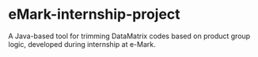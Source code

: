 # eMark-internship-project
A Java-based tool for trimming DataMatrix codes based on product group logic, developed during internship at e-Mark.
